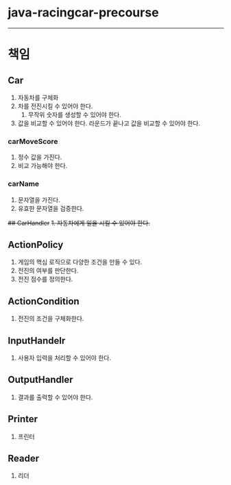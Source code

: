 # java-racingcar-precourse
___

# 책임

## Car
1. 자동차를 구체화
2. 차를 전진시킬 수 있어야 한다.
   1. 무작위 숫자를 생성할 수 있어야 한다.
3. 값을 비교할 수 있어야 한다. 라운드가 끝나고 값을 비교할 수 있어야 한다.

### carMoveScore
1. 정수 값을 가진다.
2. 비교 가능해야 한다.
### carName
1. 문자열을 가진다.
2. 유효한 문자열을 검증한다.

~~## CarHandler~~
~~1. 자동차에게 일을 시킬 수 있어야 한다.~~

## ActionPolicy
1. 게임의 핵심 로직으로 다양한 조건을 만들 수 있다.
2. 전진의 여부를 판단한다.
3. 전진 점수를 정의한다.

## ActionCondition
1. 전진의 조건을 구체화한다.



## InputHandelr
1. 사용자 입력을 처리할 수 있어야 한다.

## OutputHandler
1. 결과를 출력할 수 있어야 한다.

## Printer
1. 프린터

## Reader
1. 리더
